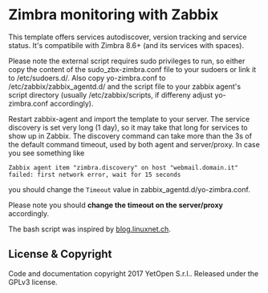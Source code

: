 Zimbra monitoring with Zabbix
=============================

This template offers services autodiscover, version tracking and service status.
It's compatibile with Zimbra 8.6+ (and its services with spaces).

Please note the external script requires sudo privileges to run, so either copy the content of the sudo_zbx-zimbra.conf file to your sudoers 
or link it to /etc/sudoers.d/.
Also copy yo-zimbra.conf to /etc/zabbix/zabbix_agentd.d/ and the script file to your zabbix agent's script directory (usually /etc/zabbix/scripts, if differeny adjust yo-zimbra.conf accordingly).

Restart zabbix-agent and import the template to your server.
The service discovery is set very long (1 day), so it may take that long for services to show up in Zabbix.
The discovery command can take more than the 3s of the default command timeout, used by both agent and server/proxy. In case you see something like 
```
Zabbix agent item "zimbra.discovery" on host "webmail.domain.it" failed: first network error, wait for 15 seconds
```
you should change the `Timeout` value in zabbix_agentd.d/yo-zimbra.conf.

Please note you should **change the timeout on the server/proxy** accordingly.

The bash script was inspired by [blog.linuxnet.ch](https://blog.linuxnet.ch/zimbra-monitoring-with-zabbix/). 


License & Copyright
-------------------
Code and documentation copyright 2017 YetOpen S.r.l.. Released under the GPLv3 license.

